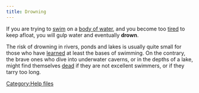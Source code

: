 ```yaml
---
title: Drowning
---
```


If you are trying to [swim](swim "wikilink") on a [body of
water](waterways "wikilink"), and you become too
[tired](movement_points "wikilink") to keep afloat, you will gulp water
and eventually **drown**.

The risk of drowning in rivers, ponds and lakes is usually quite small
for those who have [learned](practice "wikilink") at least the bases of
swimming. On the contrary, the brave ones who dive into underwater
caverns, or in the depths of a lake, might find themselves
[dead](death "wikilink") if they are not excellent swimmers, or if they
tarry too long.

[Category:Help files](Category:Help_files "wikilink")